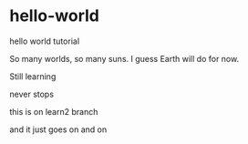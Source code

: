 # hello-world
hello world tutorial

So many worlds, so many suns.
I guess Earth will do for now.

Still learning

never stops

this is on learn2 branch

and it just goes on and on

